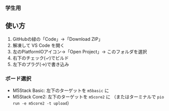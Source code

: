 

### 学生用
## 使い方
1. GitHubの緑の「Code」→「Download ZIP」
2. 解凍して VS Code を開く
3. 左のPlatformIOアイコン→「Open Project」→ このフォルダを選択
4. 右下のチェック(✓)でビルド
5. 左下のプラグ(→)で書き込み

### ボード選択
- M5Stack Basic: 左下のターゲットを `m5basic` に
- M5Stack Core2: 左下のターゲットを `m5core2` に
（またはターミナルで `pio run -e m5core2 -t upload`）